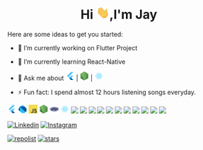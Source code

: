 <h1 align="center">Hi <img src="https://raw.githubusercontent.com/ABSphreak/ABSphreak/master/gifs/Hi.gif" width="30px">,I'm Jay </h1>
<!--
**j-j-gajjar/j-j-gajjar** is a ✨ _special_ ✨ repository because its `README.md` (this file) appears on your GitHub profile.
- 🤔 I’m looking for help with
- 📫 How to reach me: ...
- 👯 I’m looking to collaborate on Github
- 😄 Pronouns: He/His
-->


Here are some ideas to get you started:

- 🔭 I’m currently working on Flutter Project
- 🌱 I’m currently learning React-Native
- 💬 Ask me about  <code><img height="20" src="https://raw.githubusercontent.com/github/explore/80688e429a7d4ef2fca1e82350fe8e3517d3494d/topics/flutter/flutter.png"></code> | <code><img height="20" src="https://raw.githubusercontent.com/github/explore/80688e429a7d4ef2fca1e82350fe8e3517d3494d/topics/nodejs/nodejs.png"></code> | <code><img height="20" src="https://raw.githubusercontent.com/github/explore/80688e429a7d4ef2fca1e82350fe8e3517d3494d/topics/react/react.png"></code>

- ⚡ Fun fact: I spend almost 12 hours listening songs everyday.

<code><img height="20" src="https://raw.githubusercontent.com/github/explore/80688e429a7d4ef2fca1e82350fe8e3517d3494d/topics/flutter/flutter.png"></code>
<code><img height="20" src="https://raw.githubusercontent.com/github/explore/80688e429a7d4ef2fca1e82350fe8e3517d3494d/topics/dart/dart.png"></code>
<code><img height="20" src="https://raw.githubusercontent.com/github/explore/80688e429a7d4ef2fca1e82350fe8e3517d3494d/topics/javascript/javascript.png"></code>
<code><img height="20" src="https://raw.githubusercontent.com/github/explore/80688e429a7d4ef2fca1e82350fe8e3517d3494d/topics/nodejs/nodejs.png"></code>
<code><img height="20" src="https://raw.githubusercontent.com/github/explore/80688e429a7d4ef2fca1e82350fe8e3517d3494d/topics/php/php.png"></code>
<code><img height="20" src="https://raw.githubusercontent.com/github/explore/80688e429a7d4ef2fca1e82350fe8e3517d3494d/topics/react/react.png"></code>
<code><img height="20" src="https://raw.githubusercontent.com/tkswann2/tech-logos/master/bootstrap.png"></code>
<code><img height="20" src="https://github.com/tkswann2/tech-logos/blob/master/firebase.png?raw=true"></code>
<code><img height="20" src="https://github.com/tkswann2/tech-logos/blob/master/github.png?raw=true"></code>
<code><img height="20" src="https://github.com/tkswann2/tech-logos/blob/master/html5.png?raw=true"></code>
<code><img height="20" src="https://github.com/tkswann2/tech-logos/blob/master/npm.png?raw=true"></code>
<code><img height="20" src="https://raw.githubusercontent.com/mongodb-js/leaf/master/dist/mongodb-leaf_128x128.png"></code>
<code><img height="20" src="https://user-images.githubusercontent.com/11183158/43805223-f23c1250-9a6c-11e8-9677-a45e08df2d7c.png"></code>
<code><img height="20" src="https://camo.githubusercontent.com/6cc41155e58a4eebe7353d524da5ebb0de7aaf4fd4ad45fb9a433c8b41d38c16/68747470733a2f2f747365332e6d6d2e62696e672e6e65742f74683f69643d4f49502e7276756a594b4f546d2d2d5654334b545a775633786748614861267069643d417069"></code>
<code><img height="20" src="https://camo.githubusercontent.com/d1760f34eedae70adfda61e72305cb0ef56fad2b2fa8511080744771a6204d26/68747470733a2f2f7374617469632e6469616c6f67666c6f772e636f6d2f636f6d6d6f6e2f66617669636f6e2e706e67"></code>
<code><img height="20" src="https://34epjf3lzxqsddc2k3n1oj77-wpengine.netdna-ssl.com/wp-content/uploads/2016/12/material.io-icon.png"></code>
<code><img height="20" src="https://material-ui.com/static/logo.svg"></code>



<!--[![j-j-gajjar](https://visitor-badge.glitch.me/badge?page_id=j-j-gajjar/)](https://github.com/j-j-gajjar)-->
[![Linkedin](https://img.shields.io/badge/-LinkedIn-blue?style=flat&logo=Linkedin&logoColor=white)](https://www.linkedin.com/in/jay-gajjar-04/)
[![Instagram](https://img.shields.io/badge/-Instagram-c13584?style=flat&labelColor=c13584&logo=instagram&logoColor=white)](https://www.instagram.com/_j_j_gajjar/) 

[![repolist](https://github-readme-stats.vercel.app/api/top-langs/?username=j-j-gajjar&theme=dark&hide_langs_below=1)](https://github.com/j-j-gajjar) 
[![stars](https://github-readme-stats.vercel.app/api?username=j-j-gajjar&show_icons=true&theme=dracula&line_height=27)](https://github.com/j-j-gajjar) 



